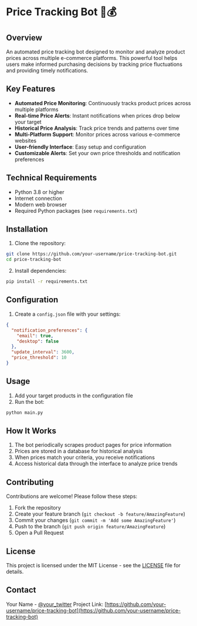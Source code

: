 # Price Tracking Bot 🤖💰

## Overview
An automated price tracking bot designed to monitor and analyze product prices across multiple e-commerce platforms. This powerful tool helps users make informed purchasing decisions by tracking price fluctuations and providing timely notifications.

## Key Features
- **Automated Price Monitoring**: Continuously tracks product prices across multiple platforms
- **Real-time Price Alerts**: Instant notifications when prices drop below your target
- **Historical Price Analysis**: Track price trends and patterns over time
- **Multi-Platform Support**: Monitor prices across various e-commerce websites
- **User-friendly Interface**: Easy setup and configuration
- **Customizable Alerts**: Set your own price thresholds and notification preferences

## Technical Requirements
- Python 3.8 or higher
- Internet connection
- Modern web browser
- Required Python packages (see `requirements.txt`)

## Installation
1. Clone the repository:
```bash
git clone https://github.com/your-username/price-tracking-bot.git
cd price-tracking-bot
```

2. Install dependencies:
```bash
pip install -r requirements.txt
```

## Configuration
1. Create a `config.json` file with your settings:
```json
{
  "notification_preferences": {
    "email": true,
    "desktop": false
  },
  "update_interval": 3600,
  "price_threshold": 10
}
```

## Usage
1. Add your target products in the configuration file
2. Run the bot:
```bash
python main.py
```

## How It Works
1. The bot periodically scrapes product pages for price information
2. Prices are stored in a database for historical analysis
3. When prices match your criteria, you receive notifications
4. Access historical data through the interface to analyze price trends

## Contributing
Contributions are welcome! Please follow these steps:
1. Fork the repository
2. Create your feature branch (`git checkout -b feature/AmazingFeature`)
3. Commit your changes (`git commit -m 'Add some AmazingFeature'`)
4. Push to the branch (`git push origin feature/AmazingFeature`)
5. Open a Pull Request

## License
This project is licensed under the MIT License - see the [LICENSE](LICENSE) file for details.

## Contact
Your Name - [@your_twitter](https://twitter.com/your_twitter)
Project Link: [https://github.com/your-username/price-tracking-bot](https://github.com/your-username/price-tracking-bot)
